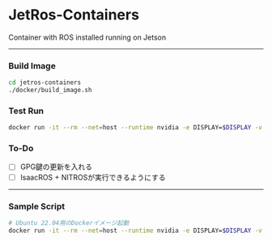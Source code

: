 # JetRos-Containers

Container with ROS installed running on Jetson

---

### Build Image

```bash
cd jetros-containers
./docker/build_image.sh
```

### Test Run

```bash
docker run -it --rm --net=host --runtime nvidia -e DISPLAY=$DISPLAY -v /tmp/.X11-unix:/tmp/.X11-unix jetros:base
```

### To-Do

* [ ] GPG鍵の更新を入れる
* [ ] IsaacROS + NITROSが実行できるようにする

----

### Sample Script

```bash
# Ubuntu 22.04用のDockerイメージ起動
docker run -it --rm --net=host --runtime nvidia -e DISPLAY=$DISPLAY -v /tmp/.X11-unix:/tmp/.X11-unix nvcr.io/nvidia/l4t-base:r36.2.0
```